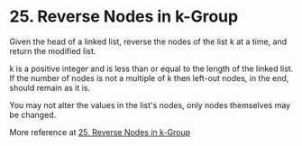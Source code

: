 # 25. Reverse Nodes in k-Group


Given the head of a linked list, reverse the nodes of the list k at a time, and return the modified list.

k is a positive integer and is less than or equal to the length of the linked list. If the number of nodes is not a multiple of k then left-out nodes, in the end, should remain as it is.

You may not alter the values in the list's nodes, only nodes themselves may be changed.

More reference at [25. Reverse Nodes in k-Group](https://leetcode.com/problems/reverse-nodes-in-k-group/description/)